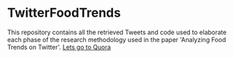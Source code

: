 # TwitterFoodTrends
This repository contains all the retrieved Tweets and code used to elaborate each phase of the research methodology used in the paper 'Analyzing Food Trends on Twitter'.
[Lets go to Quora](https://www.quora.com)
